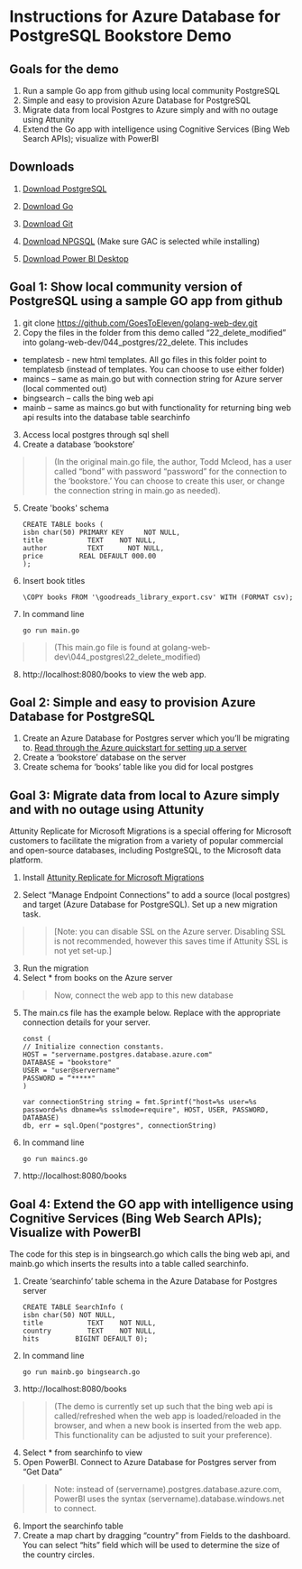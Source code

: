# Instructions for Azure Database for PostgreSQL Bookstore Demo

## Goals for the demo
1.	Run a sample Go app from github using local community PostgreSQL
2.	Simple and easy to provision Azure Database for PostgreSQL
3.	Migrate data from local Postgres to Azure simply and with no outage using Attunity
4.	Extend the Go app with intelligence using Cognitive Services (Bing Web Search APIs); visualize with PowerBI


## Downloads
1.	[Download PostgreSQL](https://www.postgresql.org/download/windows/)

2.	[Download Go](https://www.postgresql.org/download/windows/)

3.	[Download Git](https://git-scm.com/download/win)

4.	[Download NPGSQL](https://github.com/npgsql/Npgsql/releases)
(Make sure GAC is selected while installing)

5.	[Download Power BI Desktop](https://powerbi.microsoft.com/en-us/desktop/)


## Goal 1: Show local community version of PostgreSQL using a sample GO app from github
1.	git clone https://github.com/GoesToEleven/golang-web-dev.git 
2.	Copy the files in the folder from this demo called “22_delete_modified” into golang-web-dev/044_postgres/22_delete. This includes 
-	templatesb - new html templates. All go files in this folder point to templatesb (instead of templates. You can choose to use either folder)
-	maincs – same as main.go but with connection string for Azure server (local commented out)
-	bingsearch – calls the bing web api
-	mainb – same as maincs.go but with functionality for returning bing web api results into the database table searchinfo
3.	Access local postgres through sql shell
4.	Create a database ‘bookstore’
>>(In the original main.go file, the author, Todd Mcleod, has a user called “bond” with password “password” for the connection to the ‘bookstore.’ You can choose to create this user, or change the connection string in main.go as needed).
5.	Create 'books' schema

        CREATE TABLE books (
        isbn char(50) PRIMARY KEY     NOT NULL,
        title           TEXT    NOT NULL,
        author          TEXT      NOT NULL,
        price         REAL DEFAULT 000.00
        );
6.	Insert book titles

        \COPY books FROM '\goodreads_library_export.csv' WITH (FORMAT csv);
7.	In command line

        go run main.go
>>(This main.go file is found at golang-web-dev\044_postgres\22_delete_modified)
8.	http://localhost:8080/books  to view the web app.

## Goal 2: Simple and easy to provision Azure Database for PostgreSQL
1.	Create an Azure Database for Postgres server which you’ll be migrating to. [Read through the Azure quickstart for setting up a server](https://docs.microsoft.com/en-us/azure/postgresql/quickstart-create-server-database-portal)
2.	Create a ‘bookstore’ database on the server
3.	Create schema for ‘books’ table like you did for local postgres

## Goal 3: Migrate data from local to Azure simply and with no outage using Attunity
Attunity Replicate for Microsoft Migrations is a special offering for Microsoft customers to facilitate the migration from a variety of popular commercial and open-source databases, including PostgreSQL, to the Microsoft data platform.
1.    Install [Attunity Replicate for Microsoft Migrations](https://www.attunity.com/products/replicate/attunity-replicate-for-microsoft-migration/)


2.	Select “Manage Endpoint Connections” to add a source (local postgres) and target (Azure Database for PostgreSQL). Set up a new migration task.
>>[Note: you can disable SSL on the Azure server. Disabling SSL is not recommended, however this saves time if Attunity SSL is not yet set-up.]
3.	Run the migration
4.	Select * from books on the Azure server

>>Now, connect the web app to this new database
5.	The main.cs file has the example below. Replace with the appropriate connection details for your server.


        const (
        // Initialize connection constants.
        HOST = "servername.postgres.database.azure.com"
        DATABASE = "bookstore"
        USER = "user@servername"
        PASSWORD = “*****"
        ) 
        
        var connectionString string = fmt.Sprintf("host=%s user=%s password=%s dbname=%s sslmode=require", HOST, USER, PASSWORD, DATABASE)
        db, err = sql.Open("postgres", connectionString)

6.	In command line 

        go run maincs.go
7.	http://localhost:8080/books


## Goal 4: Extend the GO app with intelligence using Cognitive Services (Bing Web Search APIs); Visualize with PowerBI
The code for this step is in bingsearch.go which calls the bing web api, and mainb.go which inserts the results into a table called searchinfo.
1.	Create ‘searchinfo’ table schema in the Azure Database for Postgres server

        CREATE TABLE SearchInfo (
        isbn char(50) NOT NULL,
        title           TEXT    NOT NULL,
        country         TEXT    NOT NULL,
        hits         BIGINT DEFAULT 0);
2.	In command line 
        
        go run mainb.go bingsearch.go
3.	http://localhost:8080/books 
>>(The demo is currently set up such that the bing web api is called/refreshed when the web app is loaded/reloaded in the browser, and when a new book is inserted from the web app. This functionality can be adjusted to suit your preference).
4.	Select * from searchinfo to view 
5.	Open PowerBI. Connect to Azure Database for Postgres server from “Get Data”
>>Note: instead of (servername).postgres.database.azure.com, PowerBI uses the syntax (servername).database.windows.net to connect. 
6.	Import the searchinfo table
7.	Create a map chart by dragging “country” from Fields to the dashboard. You can select “hits” field which will be used to determine the size of the country circles.

